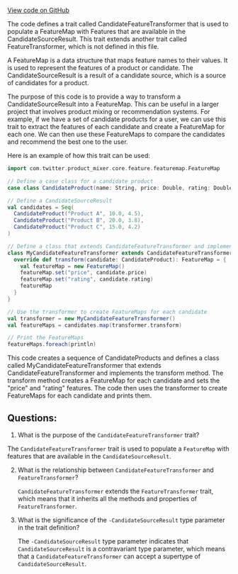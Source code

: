 [View code on GitHub](https://github.com/misbahsy/the-algorithm/product-mixer/core/src/main/scala/com/twitter/product_mixer/core/functional_component/transformer/CandidateFeatureTransformer.scala)

The code defines a trait called CandidateFeatureTransformer that is used to populate a FeatureMap with Features that are available in the CandidateSourceResult. This trait extends another trait called FeatureTransformer, which is not defined in this file. 

A FeatureMap is a data structure that maps feature names to their values. It is used to represent the features of a product or candidate. The CandidateSourceResult is a result of a candidate source, which is a source of candidates for a product. 

The purpose of this code is to provide a way to transform a CandidateSourceResult into a FeatureMap. This can be useful in a larger project that involves product mixing or recommendation systems. For example, if we have a set of candidate products for a user, we can use this trait to extract the features of each candidate and create a FeatureMap for each one. We can then use these FeatureMaps to compare the candidates and recommend the best one to the user. 

Here is an example of how this trait can be used:

```scala
import com.twitter.product_mixer.core.feature.featuremap.FeatureMap

// Define a case class for a candidate product
case class CandidateProduct(name: String, price: Double, rating: Double)

// Define a CandidateSourceResult
val candidates = Seq(
  CandidateProduct("Product A", 10.0, 4.5),
  CandidateProduct("Product B", 20.0, 3.8),
  CandidateProduct("Product C", 15.0, 4.2)
)

// Define a class that extends CandidateFeatureTransformer and implements the transform method
class MyCandidateFeatureTransformer extends CandidateFeatureTransformer[CandidateProduct] {
  override def transform(candidate: CandidateProduct): FeatureMap = {
    val featureMap = new FeatureMap()
    featureMap.set("price", candidate.price)
    featureMap.set("rating", candidate.rating)
    featureMap
  }
}

// Use the transformer to create FeatureMaps for each candidate
val transformer = new MyCandidateFeatureTransformer()
val featureMaps = candidates.map(transformer.transform)

// Print the FeatureMaps
featureMaps.foreach(println)
```

This code creates a sequence of CandidateProducts and defines a class called MyCandidateFeatureTransformer that extends CandidateFeatureTransformer and implements the transform method. The transform method creates a FeatureMap for each candidate and sets the "price" and "rating" features. The code then uses the transformer to create FeatureMaps for each candidate and prints them.
## Questions: 
 1. What is the purpose of the `CandidateFeatureTransformer` trait?
   
   The `CandidateFeatureTransformer` trait is used to populate a `FeatureMap` with features that are available in the `CandidateSourceResult`.

2. What is the relationship between `CandidateFeatureTransformer` and `FeatureTransformer`?
   
   `CandidateFeatureTransformer` extends the `FeatureTransformer` trait, which means that it inherits all the methods and properties of `FeatureTransformer`.

3. What is the significance of the `-CandidateSourceResult` type parameter in the trait definition?
   
   The `-CandidateSourceResult` type parameter indicates that `CandidateSourceResult` is a contravariant type parameter, which means that a `CandidateFeatureTransformer` can accept a supertype of `CandidateSourceResult`.